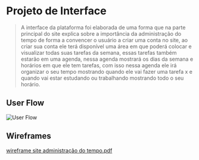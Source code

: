 

# Projeto de Interface

>   A interface da plataforma foi elaborada de uma forma que na parte principal do site explica sobre a importância da administração do tempo de forma a convencer o usuário a criar uma conta no site, ao criar sua conta ele terá disponível uma área em que poderá colocar e visualizar todas suas tarefas da semana, essas tarefas também estarão em uma agenda, nessa agenda mostrará os dias da semana e horários em que ele tem tarefas, com isso nessa agenda ele irá organizar o seu tempo mostrando quando ele vai fazer uma tarefa x e quando vai estar estudando ou trabalhando mostrando todo o seu horário.

## User Flow

![User Flow](https://user-images.githubusercontent.com/89615793/135785087-e169d960-5d6b-4b03-ae8b-1b2cc302846a.png)


## Wireframes

[wireframe site administração do tempo.pdf](https://github.com/ICEI-PUC-Minas-PPLCC-TI/tiaw-ppl-cc-m-20212-adm-do-tempo-2/files/7262967/wireframe.site.administracao.do.tempo.pdf)

